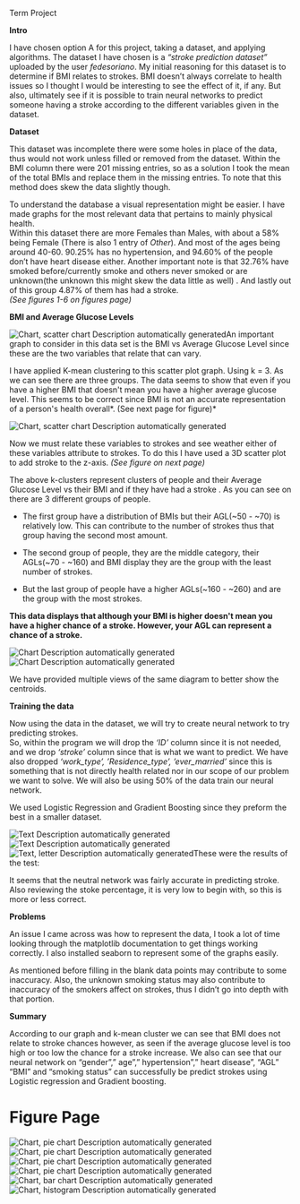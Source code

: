 Term Project

**Intro**

I have chosen option A for this project, taking a dataset, and applying
algorithms. The dataset I have chosen is a *“stroke prediction dataset”*
uploaded by the user *fedesoriano*. My initial reasoning for this dataset is to
determine if BMI relates to strokes. BMI doesn’t always correlate to health
issues so I thought I would be interesting to see the effect of it, if any. But
also, ultimately see if it is possible to train neural networks to predict
someone having a stroke according to the different variables given in the
dataset.

**Dataset**

This dataset was incomplete there were some holes in place of the data, thus
would not work unless filled or removed from the dataset. Within the BMI column
there were 201 missing entries, so as a solution I took the mean of the total
BMIs and replace them in the missing entries. To note that this method does skew
the data slightly though.

To understand the database a visual representation might be easier. I have made
graphs for the most relevant data that pertains to mainly physical health.  
Within this dataset there are more Females than Males, with about a 58% being
Female (There is also 1 entry of *Other*). And most of the ages being around
40-60. 90.25% has no hypertension, and 94.60% of the people don’t have heart
disease either. Another important note is that 32.76% have smoked
before/currently smoke and others never smoked or are unknown(the unknown this
might skew the data little as well) . And lastly out of this group 4.87% of them
has had a stroke.   
*(See figures 1-6 on figures page)*

**BMI and Average Glucose Levels**

![Chart, scatter chart Description automatically
generated](media/180aeec9baecc92bd16156c6610fbc86.png)An important graph to
consider in this data set is the BMI vs Average Glucose Level since these are
the two variables that relate that can vary.

I have applied K-mean clustering to this scatter plot graph. Using k = 3. As we
can see there are three groups. The data seems to show that even if you have a
higher BMI that doesn't mean you have a higher average glucose level. This seems
to be correct since BMI is not an accurate representation of a person's health
overall*. (See next page for figure)*

![Chart, scatter chart Description automatically
generated](media/dd587aadb1e1ab392ac3cf0d3c7a3fc5.png)

Now we must relate these variables to strokes and see weather either of these
variables attribute to strokes. To do this I have used a 3D scatter plot to add
stroke to the z-axis. *(See figure on next page)*

The above k-clusters represent clusters of people and their Average Glucose
Level vs their BMI and if they have had a stroke . As you can see on there are 3
different groups of people.

-   The first group have a distribution of BMIs but their AGL(\~50 - \~70) is
    relatively low. This can contribute to the number of strokes thus that group
    having the second most amount.

-   The second group of people, they are the middle category, their AGLs(\~70 -
    \~160) and BMI display they are the group with the least number of strokes.

-   But the last group of people have a higher AGLs(\~160 - \~260) and are the
    group with the most strokes.

**This data displays that although your BMI is higher doesn't mean you have a
higher chance of a stroke. However, your AGL can represent a chance of a
stroke.**

![Chart Description automatically
generated](media/ab5481ff1a28e4b7ea23921bb7b07842.png)![Chart Description
automatically generated](media/741bde271a20fd1ea470591913661eac.png)

We have provided multiple views of the same diagram to better show the
centroids.

**Training the data**

Now using the data in the dataset, we will try to create neural network to try
predicting strokes.   
So, within the program we will drop the *‘ID’* column since it is not needed,
and we drop *‘stroke’* column since that is what we want to predict. We have
also dropped *‘work_type’, ’Residence_type’, ’ever_married’* since this is
something that is not directly health related nor in our scope of our problem we
want to solve. We will also be using 50% of the data train our neural network.  

We used Logistic Regression and Gradient Boosting since they preform the best in
a smaller dataset.

![Text Description automatically
generated](media/694068dc30d6ceb9dc9e4f6a1465a7fb.png)![Text Description
automatically generated](media/d750fffe1294e7cecbab096cad990f13.png)![Text,
letter Description automatically
generated](media/def5b4ed0f6ef7ad7f9b3e49bd3a381b.png)These were the results of
the test:

It seems that the neutral network was fairly accurate in predicting stroke. Also
reviewing the stoke percentage, it is very low to begin with, so this is more or
less correct.

**Problems**

An issue I came across was how to represent the data, I took a lot of time
looking through the matplotlib documentation to get things working correctly. I
also installed seaborn to represent some of the graphs easily.

As mentioned before filling in the blank data points may contribute to some
inaccuracy. Also, the unknown smoking status may also contribute to inaccuracy
of the smokers affect on strokes, thus I didn’t go into depth with that portion.

**Summary**

According to our graph and k-mean cluster we can see that BMI does not relate to
stroke chances however, as seen if the average glucose level is too high or too
low the chance for a stroke increase. We also can see that our neural network on
“gender”,” age”,” hypertension”,” heart disease”, “AGL” “BMI” and “smoking
status” can successfully be predict strokes using Logistic regression and
Gradient boosting.

# Figure Page

![Chart, pie chart Description automatically
generated](media/a27a91bc76765e8864c936e3b9b97626.png)![Chart, pie chart
Description automatically
generated](media/eec4524dce09c6640c9a7a9dcbadac4c.png)![Chart, pie chart
Description automatically
generated](media/b40846883b91c050760cb2779ffd9843.png)![Chart, pie chart
Description automatically
generated](media/c1634686c8e6ff5a4b28145b641a9d46.png)![Chart, bar chart
Description automatically
generated](media/ce4412866861f786bcaae0b19f629926.png)![Chart, histogram
Description automatically generated](media/bf11d4a3908d3f08a3fc921a89b15e9b.png)

